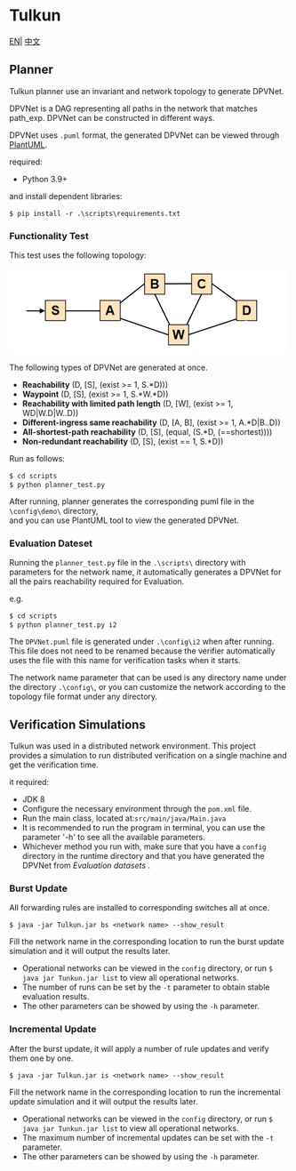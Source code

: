 # Tulkun

[EN](README.md)| [中文](README_CN.md)

## Planner
Tulkun planner use an invariant and network topology to generate DPVNet.

DPVNet is a DAG representing all paths in the network that matches path_exp.
DPVNet can be constructed in different ways.

DPVNet uses `.puml` format, the generated DPVNet can be viewed through [PlantUML](https://plantuml.com/).

required:
- Python 3.9+

and install dependent libraries:
```shell
$ pip install -r .\scripts\requirements.txt
```
### Functionality Test

This test uses the following topology:

![demo-topology](./config/demo/demo-topology.png)

The following types of DPVNet are generated at once.

- **Reachability**  (D, \[S], (exist >= 1, S.*D)))
- **Waypoint**   (D, \[S], (exist >= 1, S.*W.*D))
- **Reachability with limited path length** (D, \[W], (exist >= 1, WD|W.D|W..D))
- **Different-ingress same reachability** (D, \[A, B], (exist >= 1, A.*D|B..D))
- **All-shortest-path reachability** (D, \[S], (equal, (S.*D, (==shortest))))
- **Non-redundant reachability** (D, \[S], (exist == 1, S.*D))

Run as follows:

```shell
$ cd scripts
$ python planner_test.py
```

After running, planner generates the corresponding puml file in the `\config\demo\` directory,  
 and you can use PlantUML tool to view the generated DPVNet.


### Evaluation Dateset

Running the `planner_test.py` file in the `.\scripts\` directory with parameters for the network name,  it automatically generates a DPVNet for all the pairs reachability required for Evaluation.

e.g.
```shell
$ cd scripts
$ python planner_test.py i2
```

The `DPVNet.puml` file is generated under `.\config\i2` when after running. This file does not need to be renamed because the verifier automatically uses the file with this name for verification tasks when it starts.

The network name parameter that can be used is any directory name under the directory `.\config\`, or you can customize the network according to the topology file format under any directory.

## Verification Simulations

Tulkun was used in a distributed network environment. This project provides a simulation to run distributed verification on a single machine and get the verification time.

it required:

- JDK 8
- Configure the necessary environment through the `pom.xml` file.
- Run the main class, located at:`src/main/java/Main.java`
- It is recommended to run the program in terminal, you can use the parameter '-h' to see all the available parameters.
- Whichever method you run with, make sure that you have a `config` directory in the runtime directory and that you have generated the DPVNet from *Evaluation datasets* .

### Burst Update

All forwarding rules are installed to corresponding switches all at once.
```shell
$ java -jar Tulkun.jar bs <network name> --show_result
```

Fill the network name in the corresponding location to run the burst update simulation and it will output the results later.


- Operational networks can be viewed in the `config` directory, or run `$ java jar Tunkun.jar list`  to view all operational networks.
- The number of runs can be set by the `-t` parameter to obtain stable evaluation results.
- The other parameters can be showed by using the `-h` parameter.


### Incremental Update

After the burst update, it will apply a number of rule updates and verify them one by one.
```shell
$ java -jar Tulkun.jar is <network name> --show_result
```
Fill the network name in the corresponding location to run the incremental update simulation and it will output the results later.


- Operational networks can be viewed in the `config` directory, or run `$ java jar Tunkun.jar list`  to view all operational networks.
- The maximum number of incremental updates can be set with the `-t` parameter.
- The other parameters can be showed by using the `-h` parameter.






